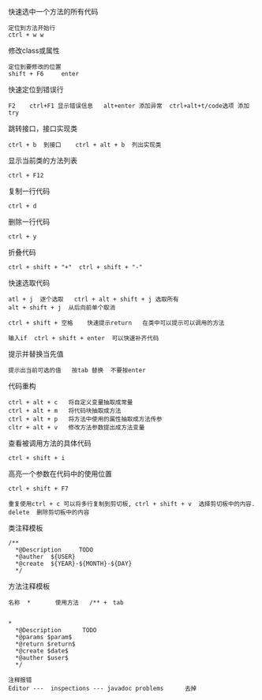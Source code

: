 快速选中一个方法的所有代码
```
定位到方法开始行
ctrl + w w
```
修改class或属性
```
定位到要修改的位置
shift + F6     enter
```
快速定位到错误行
```
F2    ctrl+F1 显示错误信息   alt+enter 添加异常  ctrl+alt+t/code选项 添加try
```

跳转接口，接口实现类
```
ctrl + b  到接口    ctrl + alt + b  列出实现类
```

显示当前类的方法列表
```
ctrl + F12
```

复制一行代码
```
ctrl + d     
```
删除一行代码
```text
ctrl + y
```
折叠代码
```text
ctrl + shift + "+"  ctrl + shift + "-"
```
快速选取代码
```text
atl + j  逐个选取   ctrl + alt + shift + j 选取所有  
alt + shift + j  从后向前单个取消
```

```text
ctrl + shift + 空格    快速提示return   在类中可以提示可以调用的方法
```

```text
输入if  ctrl + shift + enter  可以快速补齐代码
```

提示并替换当先值
```text
提示出当前可选的值   按tab 替换  不要按enter
```

代码重构
```text
ctrl + alt + c   将自定义变量抽取成常量
ctrl + alt + m   将代码块抽取成方法
ctrl + alt + p   将方法中使用的属性抽取成方法传参
cltr + alt + v   修改方法参数提出成方法变量
```

查看被调用方法的具体代码
```text
ctrl + shift + i
```

高亮一个参数在代码中的使用位置
```text
ctrl + shift + F7
```
```text
重复使用ctrl + c 可以将多行复制到剪切板, ctrl + shift + v  选择剪切板中的内容.   delete  删除剪切板中的内容
```




类注释模板

```
/**
  *@Description		TODO      
  *@auther  ${USER}
  *@create  ${YEAR}-${MONTH}-${DAY}
  */ 
```

方法注释模板

```
名称  *       使用方法   /** +　tab


*
  *@Description      TODO
  *@params $param$
  *@return $return$
  *@create $date$
  *@auther $user$
  */ 
```

```
注释报错
Editor ---  inspections --- javadoc problems      去掉
```




